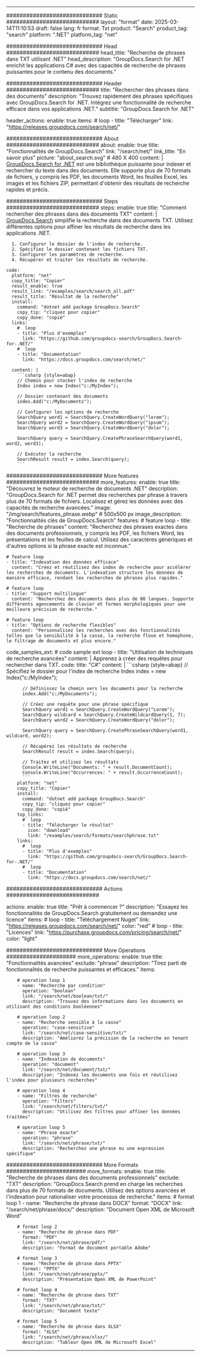 
---
############################# Static ############################
layout: "format"
date:  2025-03-14T11:10:53
draft: false
lang: fr
format: Txt
product: "Search"
product_tag: "search"
platform: ".NET"
platform_tag: "net"

############################# Head ############################
head_title: "Recherche de phrases dans TXT utilisant .NET"
head_description: "GroupDocs.Search for .NET enrichit les applications C# avec des capacités de recherche de phrases puissantes pour le contenu des documents."

############################# Header ############################
title: "Rechercher des phrases dans des documents" 
description: "Trouvez rapidement des phrases spécifiques avec GroupDocs.Search for .NET. Intégrez une fonctionnalité de recherche efficace dans vos applications .NET."
subtitle: "GroupDocs.Search for .NET" 

header_actions:
  enable: true
  items:
    #  loop
    - title: "Télécharger"
      link: "https://releases.groupdocs.com/search/net/"
      
############################# About ############################
about:
    enable: true
    title: "Fonctionnalités de GroupDocs.Search"
    link: "/search/net/"
    link_title: "En savoir plus"
    picture: "about_search.svg" # 480 X 400
    content: |
       [GroupDocs.Search for .NET](/search/net/) est une bibliothèque puissante pour indexer et rechercher du texte dans des documents. Elle supporte plus de 70 formats de fichiers, y compris les PDF, les documents Word, les feuilles Excel, les images et les fichiers ZIP, permettant d'obtenir des résultats de recherche rapides et précis.

############################# Steps ############################
steps:
    enable: true
    title: "Comment rechercher des phrases dans des documents TXT"
    content: |
      [GroupDocs.Search](/search/net/) simplifie la recherche dans des documents TXT. Utilisez différentes options pour affiner les résultats de recherche dans les applications .NET.
      
      1. Configurer le dossier de l'index de recherche.
      2. Spécifiez le dossier contenant les fichiers TXT.
      3. Configurer les paramètres de recherche.
      4. Récupérer et traiter les résultats de recherche.
   
    code:
      platform: "net"
      copy_title: "Copier"
      result_enable: true
      result_link: "/examples/search/search_all.pdf"
      result_title: "Résultat de la recherche"
      install:
        command: "dotnet add package GroupDocs.Search"
        copy_tip: "cliquez pour copier"
        copy_done: "copié"
      links:
        #  loop
        - title: "Plus d'exemples"
          link: "https://github.com/groupdocs-search/GroupDocs.Search-for-.NET/"
        #  loop
        - title: "Documentation"
          link: "https://docs.groupdocs.com/search/net/"
          
      content: |
        ```csharp {style=abap}
        // Chemin pour stocker l'index de recherche
        Index index = new Index("c:/MyIndex");

        // Dossier contenant des documents
        index.Add("c:/MyDocuments");

        // Configurer les options de recherche
        SearchQuery word1 = SearchQuery.CreateWordQuery("lorem");
        SearchQuery word2 = SearchQuery.CreateWordQuery("ipsum");
        SearchQuery word3 = SearchQuery.CreateWordQuery("dolor");

        SearchQuery query = SearchQuery.CreatePhraseSearchQuery(word1, word2, word3);

        // Exécuter la recherche
        SearchResult result = index.Search(query);
        ```            

############################# More features ############################
more_features:
  enable: true
  title: "Découvrez le moteur de recherche de documents .NET"
  description: "GroupDocs.Search for .NET permet des recherches par phrase à travers plus de 70 formats de fichiers. Localisez et gérez les données avec des capacités de recherche avancées."
  image: "/img/search/features_phrase.webp" # 500x500 px
  image_description: "Fonctionnalités clés de GroupDocs.Search"
  features:
    # feature loop
    - title: "Recherche de phrases"
      content: "Recherchez des phrases exactes dans des documents professionnels, y compris les PDF, les fichiers Word, les présentations et les feuilles de calcul. Utilisez des caractères génériques et d'autres options si la phrase exacte est inconnue."

    # feature loop
    - title: "Indexation des données efficace"
      content: "Créez et réutilisez des index de recherche pour accélérer les recherches de documents. L'indexation structure les données de manière efficace, rendant les recherches de phrases plus rapides."

    # feature loop
    - title: "Support multilingue"
      content: "Recherchez des documents dans plus de 80 langues. Supporte différents agencements de clavier et formes morphologiques pour une meilleure précision de recherche."

    # feature loop
    - title: "Options de recherche flexibles"
      content: "Personnalisez les recherches avec des fonctionnalités telles que la sensibilité à la casse, la recherche floue et homophone, le filtrage de documents et plus encore."
      
  code_samples_ext:
    # code sample ext loop
    - title: "Utilisation de techniques de recherche avancées"
      content: |
        Apprenez à créer des requêtes pour rechercher dans TXT.
      code:
        title: "C#"
        content: |
          ```csharp {style=abap}
          // Spécifiez le dossier pour l'index de recherche
          Index index = new Index("c:/MyIndex");
              
          // Définissez le chemin vers les documents pour la recherche
          index.Add("c:/MyDocuments");

          // Créez une requête pour une phrase spécifique
          SearchQuery word1 = SearchQuery.CreateWordQuery("Lorem");
          SearchQuery wildcard = SearchQuery.CreateWildcardQuery(1, 7);
          SearchQuery word2 = SearchQuery.CreateWordQuery("dolor");

          SearchQuery query = SearchQuery.CreatePhraseSearchQuery(word1, wildcard, word2);

          // Récupérez les résultats de recherche
          SearchResult result = index.Search(query);
          
          // Traitez et utilisez les résultats
          Console.WriteLine("Documents: " + result.DocumentCount);
          Console.WriteLine("Occurrences: " + result.OccurrenceCount);
          ```
        platform: "net"
        copy_title: "Copier"
        install:
          command: "dotnet add package GroupDocs.Search"
          copy_tip: "cliquez pour copier"
          copy_done: "copié"
        top_links:
          #  loop
          - title: "Télécharger le résultat"
            icon: "download"
            link: "/examples/search/formats/searchphrase.txt"
        links:
          #  loop
          - title: "Plus d'exemples"
            link: "https://github.com/groupdocs-search/GroupDocs.Search-for-.NET/"
          #  loop
          - title: "Documentation"
            link: "https://docs.groupdocs.com/search/net/"
            

            


############################# Actions ############################

actions:
  enable: true
  title: "Prêt à commencer ?"
  description: "Essayez les fonctionnalités de GroupDocs.Search gratuitement ou demandez une licence"
  items:
    #  loop
    - title: "Téléchargement Nuget"
      link: "https://releases.groupdocs.com/search/net/"
      color: "red"
        #  loop
    - title: "Licences"
      link: "https://purchase.groupdocs.com/pricing/search/net/"
      color: "light"


############################# More Operations #####################
more_operations:
    enable: true
    title: "Fonctionnalités avancées"
    exclude: "phrase"
    description: "Tirez parti de fonctionnalités de recherche puissantes et efficaces."
    items: 
          
        # operation loop 1
        - name: "Recherche par condition"
          operation: "boolean"
          link: "/search/net/boolean/txt/"
          description: "Trouvez des informations dans les documents en utilisant des conditions booléennes"

        # operation loop 2
        - name: "Recherche sensible à la casse"
          operation: "case-sensitive"
          link: "/search/net/case-sensitive/txt/"
          description: "Améliorez la précision de la recherche en tenant compte de la casse"

        # operation loop 3
        - name: "Indexation de documents"
          operation: "document"
          link: "/search/net/document/txt/"
          description: "Indexez les documents une fois et réutilisez l'index pour plusieurs recherches"

        # operation loop 4
        - name: "Filtres de recherche"
          operation: "filters"
          link: "/search/net/filters/txt/"
          description: "Utilisez des filtres pour affiner les données traitées"

        # operation loop 5
        - name: "Phrase exacte"
          operation: "phrase"
          link: "/search/net/phrase/txt/"
          description: "Recherchez une phrase ou une expression spécifique"
          
        
          
############################# More Formats ########################
more_formats:
    enable: true
    title: "Recherche de phrases dans des documents professionnels"
    exclude: "TXT"
    description: "GroupDocs.Search prend en charge les recherches dans plus de 70 formats de documents. Utilisez des options avancées et l'indexation pour rationaliser votre processus de recherche."
    items: 
        # format loop 1
        - name: "Recherche de phrase dans DOCX"
          format: "DOCX"
          link: "/search/net/phrase/docx/"
          description: "Document Open XML de Microsoft Word"
          
        # format loop 2
        - name: "Recherche de phrase dans PDF"
          format: "PDF"
          link: "/search/net/phrase/pdf/"
          description: "Format de document portable Adobe"
          
        # format loop 3
        - name: "Recherche de phrase dans PPTX"
          format: "PPTX"
          link: "/search/net/phrase/pptx/"
          description: "Présentation Open XML de PowerPoint"

        # format loop 4
        - name: "Recherche de phrase dans TXT"
          format: "TXT"
          link: "/search/net/phrase/txt/"
          description: "Document texte"
          
        # format loop 5
        - name: "Recherche de phrase dans XLSX"
          format: "XLSX"
          link: "/search/net/phrase/xlsx/"
          description: "Tableur Open XML de Microsoft Excel"
  

---